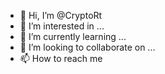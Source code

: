 - 👋 Hi, I’m @CryptoRt
- 👀 I’m interested in ...
- 🌱 I’m currently learning ...
- 💞️ I’m looking to collaborate on ...
- 📫 How to reach me 
<!---
CryptoRt/CryptoRt is a ✨ special ✨ repository because its `README.md` (this file) appears on your GitHub profile.
You can click the Preview link to take a look at your changes.
--->
